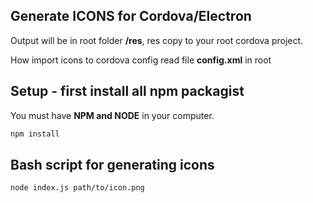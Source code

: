 ## Generate ICONS for Cordova/Electron

Output will be in root folder **/res**, res copy to your root cordova project.

How import icons to cordova config read file **config.xml** in root

## Setup - first install all npm packagist 
You must have **NPM and NODE** in your computer.
 
```bash
npm install
```

## Bash script for generating icons
```bash
node index.js path/to/icon.png
```
